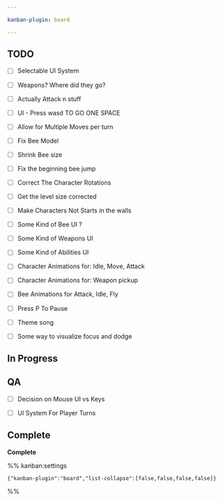 ```yaml
---

kanban-plugin: board

---
```


## TODO

- [ ] Selectable UI System
- [ ] Weapons? Where did they go?
- [ ] Actually Attack n stuff
- [ ] UI - Press wasd TO GO ONE SPACE
- [ ] Allow for Multiple Moves per turn
- [ ] Fix Bee Model
- [ ] Shrink Bee size
- [ ] Fix the beginning bee jump
- [ ] Correct The Character Rotations
- [ ] Get the level size corrected
- [ ] Make Characters Not Starts in the walls
- [ ] Some Kind of Bee UI ?
- [ ] Some Kind of Weapons UI
- [ ] Some Kind of Abilities UI
- [ ] Character Animations for: Idle, Move, Attack
- [ ] Character Animations for: Weapon pickup
- [ ] Bee Animations for Attack, Idle, Fly
- [ ] Press P To Pause
- [ ] Theme song
- [ ] Some way to visualize focus and dodge


## In Progress



## QA

- [ ] Decision on Mouse UI vs Keys
- [ ] UI System For Player Turns


## Complete

**Complete**




%% kanban:settings
```
{"kanban-plugin":"board","list-collapse":[false,false,false,false]}
```
%%